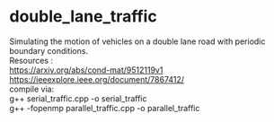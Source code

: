 # double_lane_traffic
Simulating the motion of vehicles on a double lane road with periodic boundary conditions.
\
Resources :\
https://arxiv.org/abs/cond-mat/9512119v1
\
https://ieeexplore.ieee.org/document/7867412/
\
compile via:\
g++ serial_traffic.cpp -o serial_traffic\
g++ -fopenmp parallel_traffic.cpp -o parallel_traffic
